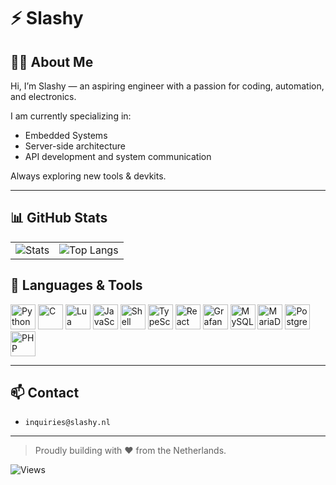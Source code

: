 # ⚡ Slashy

## 👨‍💻 About Me

Hi, I’m Slashy — an aspiring engineer with a passion for coding, automation, and electronics.

I am currently specializing in:
- Embedded Systems
- Server-side architecture
- API development and system communication

Always exploring new tools & devkits.

---

## 📊 GitHub Stats

<table>
  <tr>
    <td align="left">
      <img src="https://streakstats.vercel.app/api?username=SlashyIsTaken&show=reviews,prs_merged_percentage&show_icons=true&hide=contribs,prs,issues&include_all_commits=true&theme=dark#gh-dark-mode-only" alt="Stats" />
    </td>
    <td align="right">
      <img src="https://streakstats.vercel.app/api/top-langs/?username=SlashyIsTaken&layout=compact&size_weight=0.5&count_weight=0.5" alt="Top Langs" />
    </td>
  </tr>
</table>

## 🧰 Languages & Tools
<p align="left">
  <img src="https://cdn.jsdelivr.net/gh/devicons/devicon/icons/python/python-original.svg" width="40" height="40" alt="Python"/>
  <img src="https://cdn.jsdelivr.net/gh/devicons/devicon/icons/c/c-original.svg" width="40" height="40" alt="C"/>
  <img src="https://cdn.jsdelivr.net/gh/devicons/devicon/icons/lua/lua-original.svg" width="40" height="40" alt="Lua"/>
  <img src="https://cdn.jsdelivr.net/gh/devicons/devicon/icons/javascript/javascript-original.svg" width="40" height="40" alt="JavaScript"/>
  <img src="https://cdn.jsdelivr.net/gh/devicons/devicon/icons/bash/bash-original.svg" width="40" height="40" alt="Shell"/>
  <img src="https://cdn.jsdelivr.net/gh/devicons/devicon/icons/typescript/typescript-original.svg" width="40" height="40" alt="TypeScript"/>
  <img src="https://cdn.jsdelivr.net/gh/devicons/devicon/icons/react/react-original.svg" width="40" height="40" alt="React"/>
  <img src="https://cdn.jsdelivr.net/gh/devicons/devicon/icons/grafana/grafana-original.svg" width="40" height="40" alt="Grafana"/>
  <img src="https://cdn.jsdelivr.net/gh/devicons/devicon/icons/mysql/mysql-original.svg" width="40" height="40" alt="MySQL"/>
  <img src="https://cdn.jsdelivr.net/gh/devicons/devicon/icons/mariadb/mariadb-original.svg" width="40" height="40" alt="MariaDB"/>
  <img src="https://cdn.jsdelivr.net/gh/devicons/devicon/icons/postgresql/postgresql-original.svg" width="40" height="40" alt="PostgreSQL"/>
  <img src="https://cdn.jsdelivr.net/gh/devicons/devicon/icons/php/php-original.svg" width="40" height="40" alt="PHP"/>
</p>

---

## 📫 Contact

- `inquiries@slashy.nl`

---

> Proudly building with ❤️ from the Netherlands.

![Views](https://komarev.com/ghpvc/?username=SlashyIsTaken&color=blue)

